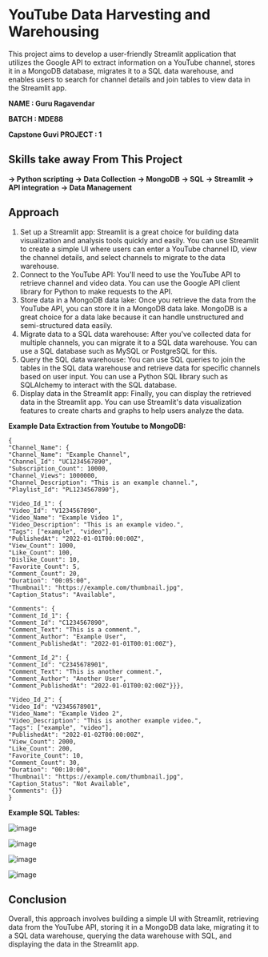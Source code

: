 # YouTube Data Harvesting and Warehousing #

This project aims to develop a user-friendly Streamlit application that utilizes the Google API to extract information on a YouTube channel, stores it in a MongoDB database, migrates it to a SQL data warehouse, and enables users to search for channel details and join tables to view data in the Streamlit app.

**NAME : Guru Ragavendar**

**BATCH : MDE88**

**Capstone Guvi PROJECT : 1**

## Skills take away From This Project ##

**-> Python scripting** 
**-> Data Collection**
**-> MongoDB**
**-> SQL**
**-> Streamlit** 
**-> API integration** 
**-> Data Management**

## Approach ##

1. Set up a Streamlit app: Streamlit is a great choice for building data visualization and analysis tools quickly and easily. You can use Streamlit to create a simple UI where users can enter a YouTube channel ID, view the channel details, and select channels to migrate to the data warehouse.
2. Connect to the YouTube API: You'll need to use the YouTube API to retrieve channel and video data. You can use the Google API client library for Python to make requests to the API.
3. Store data in a MongoDB data lake: Once you retrieve the data from the YouTube API, you can store it in a MongoDB data lake. MongoDB is a great choice for a data lake because it can handle unstructured and semi-structured data easily.
4. Migrate data to a SQL data warehouse: After you've collected data for multiple channels, you can migrate it to a SQL data warehouse. You can use a SQL database such as MySQL or PostgreSQL for this.
5. Query the SQL data warehouse: You can use SQL queries to join the tables in the SQL data warehouse and retrieve data for specific channels based on user input. You can use a Python SQL library such as SQLAlchemy to interact with the SQL database.
6. Display data in the Streamlit app: Finally, you can display the retrieved data in the Streamlit app. You can use Streamlit's data visualization features to create charts and graphs to help users analyze the data.


**Example Data Extraction from Youtube to MongoDB:**
```
{
"Channel_Name": {
"Channel_Name": "Example Channel",
"Channel_Id": "UC1234567890",
"Subscription_Count": 10000,
"Channel_Views": 1000000,
"Channel_Description": "This is an example channel.",
"Playlist_Id": "PL1234567890"},

"Video_Id_1": {
"Video_Id": "V1234567890",
"Video_Name": "Example Video 1",
"Video_Description": "This is an example video.",
"Tags": ["example", "video"],
"PublishedAt": "2022-01-01T00:00:00Z",
"View_Count": 1000,
"Like_Count": 100,
"Dislike_Count": 10,
"Favorite_Count": 5,
"Comment_Count": 20,
"Duration": "00:05:00",
"Thumbnail": "https://example.com/thumbnail.jpg",
"Caption_Status": "Available",

"Comments": {
"Comment_Id_1": {
"Comment_Id": "C1234567890",
"Comment_Text": "This is a comment.",
"Comment_Author": "Example User",
"Comment_PublishedAt": "2022-01-01T00:01:00Z"},

"Comment_Id_2": {
"Comment_Id": "C2345678901",
"Comment_Text": "This is another comment.",
"Comment_Author": "Another User",
"Comment_PublishedAt": "2022-01-01T00:02:00Z"}}},

"Video_Id_2": {
"Video_Id": "V2345678901",
"Video_Name": "Example Video 2",
"Video_Description": "This is another example video.",
"Tags": ["example", "video"],
"PublishedAt": "2022-01-02T00:00:00Z",
"View_Count": 2000,
"Like_Count": 200,
"Favorite_Count": 10,
"Comment_Count": 30,
"Duration": "00:10:00",
"Thumbnail": "https://example.com/thumbnail.jpg",
"Caption_Status": "Not Available",
"Comments": {}}
}
```

**Example SQL Tables:**

![image](https://github.com/Nirmal-K-N/YouTube-Data-Harvesting/assets/150317924/c40b9a48-c4ba-4a2e-ac93-21c797d3a841)

![image](https://github.com/Nirmal-K-N/YouTube-Data-Harvesting/assets/150317924/12ec7d67-eed8-4f86-97d2-816ab7f8b25b)

![image](https://github.com/Nirmal-K-N/YouTube-Data-Harvesting/assets/150317924/a5894e80-18c7-4e9f-912f-ff22ac4229af)

![image](https://github.com/Nirmal-K-N/YouTube-Data-Harvesting/assets/150317924/3382e834-a475-42af-b970-47d90a55b6dd)

## Conclusion ##

Overall, this approach involves building a simple UI with Streamlit, retrieving data from the YouTube API, storing it in a MongoDB data lake, migrating it to a SQL data warehouse, querying the data warehouse with SQL, and displaying the data in the Streamlit app.
